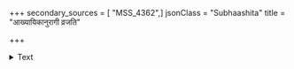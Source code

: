 +++
secondary_sources = [ "MSS_4362",]
jsonClass = "Subhaashita"
title = "आख्यायिकानुरागी व्रजति"

+++

<details><summary>Text</summary>

आख्यायिकानुरागी व्रजति सदा पुण्यपुस्तकं श्रोतुम्।  
दष्ट इव कृष्णसर्पैः पलायते दानधर्मेभ्यः॥
</details>
